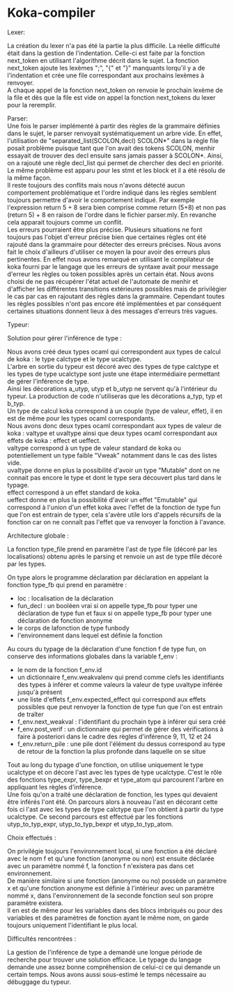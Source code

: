 # Koka-compiler
Lexer:

La création du lexer n'a pas été la partie la plus difficile. La réelle difficulté était dans la gestion de l'indentation. Celle-ci est faite par la fonction next_token en utilisant l'algorithme décrit dans le sujet. La fonction next_token ajoute les lexèmes ";", "{" et "}" manquants  lorqu'il y a de l'indentation et crée une file correspondant aux prochains lexèmes à renvoyer.  
A chaque appel de la fonction next_token on renvoie le prochain lexème de la file et dès que la file est vide on appel la fonction next_tokens du lexer pour la reremplir.

Parser:  
Une fois le parser implémenté à partir des règles de la grammaire définies dans le sujet, le parser renvoyait systématiquement un arbre vide. En effet, l'utilisation de "separated_list(SCOLON,decl) SCOLON*" dans la règle file posait problème puisque tant que l'on avait des tokens SCOLON, menhir essayait de trouver des decl ensuite sans jamais passer à SCOLON*. Ainsi, on a rajouté une règle decl_list qui permet de chercher des decl en priorité. Le même problème est apparu pour les stmt et les block et il a été résolu de la même façon.  
Il reste toujours des conflits mais nous n'avons détecté aucun comportement problématique et l'ordre indiqué dans les règles semblent toujours permettre d'avoir le comportement indiqué. Par exemple l'expression return 5 + 8 sera bien comprise comme return (5+8) et non pas (return 5) + 8 en raison de l'ordre dans le fichier parser.mly. En revanche cela apparait toujours comme un conflit.   
Les erreurs pourraient être plus précise. Plusieurs situations ne font toujours pas l'objet d'erreur précise bien que certaines règles ont été rajouté dans la grammaire pour détecter des erreurs précises. Nous avons fait le choix d'ailleurs d'utiliser ce moyen la pour avoir des erreurs plus pertinentes. En effet nous avons remarqué en utilisant le compilateur de koka fourni par le langage que les erreurs de syntaxe avait pour message d'erreur les règles ou token possibles après un certain état. Nous avons choisi de ne pas récupérer l'état actuel de l'automate de menhir et d'afficher les différentes transitions extérieures possibles mais de privilégier le cas par cas en rajoutant des règles dans la grammaire. Cependant toutes les règles possibles n'ont pas encore été implémentées et par conséquent certaines situations donnent lieux à des messages d'erreurs très vagues. 

Typeur:

Solution pour gérer l'inférence de type :  

Nous avons créé deux types ocaml qui correspondent aux types de calcul de koka : le type calctype et le type ucalctype.  
L'arbre en sortie du typeur est décoré avec des types de type calctype et les types de type ucalctype sont juste une étape intermédiaire permettant de gérer l'inférence de type.  
Ainsi les décorations a_utyp, utyp et b_utyp ne servent qu'à l'intérieur du typeur. La production de code n'utiliseras que les décorations a_typ, typ et b_typ.  
Un type de calcul koka correspond à un couple (type de valeur, effet), il en est de même pour les types ocaml correspondants.  
Nous avons donc deux types ocaml correspondant aux types de valeur de koka : valtype et uvaltype ainsi que deux types ocaml correspondant aux effets de koka : effect et ueffect.  
valtype correspond à un type de valeur standard de koka ou potentiellement un type faible "Vweak" notamment dans le cas des listes vide.  
uvaltype donne en plus la possibilité d'avoir un type "Mutable" dont on ne connait pas encore le type et dont le type sera découvert plus tard dans le typage.  
effect correspond à un effet standard de koka.  
ueffect donne en plus la possibilité d'avoir un effet "Emutable" qui correspond à l'union d'un effet koka avec l'effet de la fonction de type fun que l'on est entrain de typer, cela s'avère utile lors d'appels récursifs de la fonction car on ne connaît pas l'effet que va renvoyer la fonction à l'avance.  

Architecture globale :

La fonction type_file prend en paramètre l'ast de type file (décoré par les localisations) obtenu après le parsing et renvoie un ast de type tfile décoré par les types.

On type alors le programme déclaration par déclaration en appelant la fonction type_fb qui prend en paramètre :  
- loc : localisation de la déclaration  
- fun_decl : un booléen vrai si on appelle type_fb pour typer une déclaration de type fun et faux si on appelle type_fb pour typer une déclaration de fonction anonyme  
- le corps de lafonction de type funbody  
- l'environnement dans lequel est définie la fonction  

Au cours du typage de la déclaration d'une fonction f de type fun, on conserve des informations globales dans la variable f_env :  
- le nom de la fonction f_env.id  
- un dictionnaire f_env.weakvalenv qui prend comme clefs les identifiants des types à inférer et comme valeurs la valeur de type uvaltype inférée jusqu'à présent  
- une liste d'effets f_env.expected_effect qui correspond aux effets possibles que peut renvoyer la fonction de type fun que l'on est entrain de traîter  
- f_env.next_weakval : l'identifiant du prochain type à inférer qui sera créé  
- f_env.post_verif : un dictionnaire qui permet de gérer des vérifications à faire à posteriori dans le cadre des règles d'inférence 9, 11, 12 et 24  
- f_env.return_pile : une pile dont l'élément du dessus correspond au type de retour de la fonction la plus profonde dans laquelle on se situe  

Tout au long du typage d'une fonction, on utilise uniquement le type ucalctype et on décore l'ast avec les types de type ucalctype. C'est le rôle des fonctions type_expr, type_bexpr et type_atom qui parcourent l'arbre en appliquant les règles d'inférence.  
Une fois qu'on a traité une déclaration de fonction, les types qui devaient être inférés l'ont été. On parcours alors à nouveau l'ast en décorant cette fois ci l'ast avec les types de type calctype que l'on obtient à partir du type ucalctype. Ce second parcours est effectué par les fonctions utyp_to_typ_expr, utyp_to_typ_bexpr et utyp_to_typ_atom.

Choix effectués :

On privilégie toujours l'environnement local, si une fonction a été déclaré avec le nom f et qu'une fonction (anonyme ou non) est ensuite déclarée avec un paramètre nommé f, la fonction f n'existera pas dans cet environnement.  
De manière similaire si une fonction (anonyme ou no) possède un paramètre x et qu'une fonction anonyme est définie à l'intérieur avec un paramètre nommé x, dans l'environnement de la seconde fonction seul son propre paramètre existera.  
Il en est de même pour les variables dans des blocs imbriqués ou  pour des variables et des paramètres de fonction ayant le même nom, on garde toujours uniquement l'identifiant le plus local.  

Difficultés rencontrées :

La gestion de l'inférence de type a demandé une longue période de recherche pour trouver une solution efficace. Le typage du langage demande une assez bonne compréhension de celui-ci ce qui demande un certain temps. Nous avons aussi sous-estimé le temps nécessaire au débuggage du typeur.
